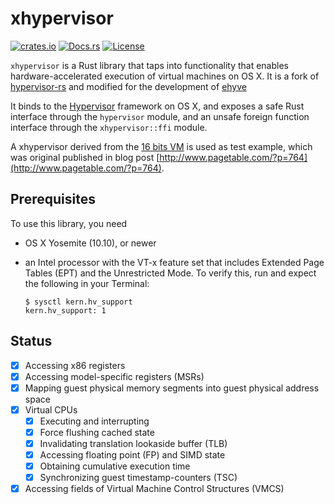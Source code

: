 # xhypervisor

[![crates.io](https://img.shields.io/crates/v/xhypervisor.svg)](https://crates.io/crates/xhypervisor)
[![Docs.rs](https://docs.rs/mio/badge.svg)](https://docs.rs/xhypervisor)
[![License](https://img.shields.io/crates/l/xhypervisor.svg)](https://img.shields.io/crates/l/xhypervisor.svg)

`xhypervisor` is a Rust library that taps into functionality that enables hardware-accelerated execution of virtual machines on OS X.
It is a fork of [hypervisor-rs](https://github.com/saurvs/hypervisor-rs) and modified for the development of [ehyve](https://github.com/RWTH-OS/ehyve)

It binds to the [Hypervisor](https://developer.apple.com/documentation/hypervisor) framework on OS X, and exposes a safe Rust interface through the `hypervisor` module, and an unsafe foreign function interface through the `xhypervisor::ffi` module.

A xhypervisor derived from the [16 bits VM](https://github.com/mist64/hvdos/blob/master/hvdos.c) is used as test example, which was original published in blog post [http://www.pagetable.com/?p=764](http://www.pagetable.com/?p=764).

## Prerequisites

To use this library, you need

* OS X Yosemite (10.10), or newer

* an Intel processor with the VT-x feature set that includes Extended Page
Tables (EPT) and the Unrestricted Mode. To verify this, run and expect the
following in your Terminal:
  ```shell
  $ sysctl kern.hv_support
  kern.hv_support: 1
  ```

## Status
- [x] Accessing x86 registers
- [x] Accessing model-specific registers (MSRs)
- [x] Mapping guest physical memory segments into guest physical address space
- [x] Virtual CPUs
  - [x] Executing and interrupting
  - [x] Force flushing cached state
  - [x] Invalidating translation lookaside buffer (TLB)
  - [x] Accessing floating point (FP) and SIMD state
  - [x] Obtaining cumulative execution time
  - [x] Synchronizing guest timestamp-counters (TSC)
- [x] Accessing fields of Virtual Machine Control Structures (VMCS)
